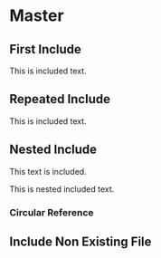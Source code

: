 # Master

## First Include

This is included text.

## Repeated Include

This is included text.

## Nested Include

This text is included.

This is nested included text.

### Circular Reference

<!-- CIRCULAR INCLUDE REFERENCE: $base_path$/includes/nested 1.inc.md -->

## Include Non Existing File

<!-- INCLUDE FILE NOT FOUND: $base_path$/includes/not existing.inc.md -->
